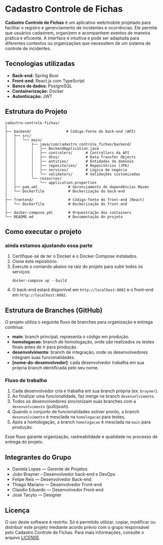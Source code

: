 # Cadastro Controle de Fichas

**Cadastro Controle de Fichas** é um aplicativo web/mobile projetado para facilitar o registro e gerenciamento de incidentes e ocorrências. Ele permite que usuários cadastrem, organizem e acompanhem eventos de maneira prática e eficiente. A interface é intuitiva e pode ser adaptada para diferentes contextos ou organizações que necessitem de um sistema de controle de incidentes.

## Tecnologias utilizadas

- **Back-end:** Spring Boot
- **Front-end:** React.js com TypeScript
- **Banco de dados:** PostgreSQL
- **Containerização:** Docker
- **Autenticação:** JWT

## Estrutura do Projeto

```
cadastro-controle-fichas/
│
├── backend/                # Código-fonte do back-end (API)
│   ├── src/
│   │   └── main/
│   │       ├── java/com/cadastro_controle_fichas/backend/
│   │       │   ├── BackendApplication.java
│   │       │   ├── controlers/      # Controllers da API
│   │       │   ├── dtos/            # Data Transfer Objects
│   │       │   ├── entities/        # Entidades do domínio
│   │       │   ├── repositories/    # Repositórios (JPA)
│   │       │   ├── services/        # Lógica de negócio
│   │       │   └── validators/      # Validações customizadas
│   │       └── resources/
│   │           └── application.properties
│   ├── pom.xml              # Gerenciamento de dependências Maven
│   └── Dockerfile           # Dockerização do back-end
│
├── frontend/                # Código-fonte do front-end (React)
│   └── Dockerfile           # Dockerização do front-end
│
├── docker-compose.yml       # Orquestração dos containers
└── README.md                # Documentação do projeto
```

## Como executar o projeto
### ainda estamos ajustando essa parte

1. Certifique-se de ter o Docker e o Docker Compose instalados.
2. Clone este repositório.
3. Execute o comando abaixo na raiz do projeto para subir todos os serviços:
   ```
   docker-compose up --build
   ```
4. O back-end estará disponível em `http://localhost:8081` e o front-end em `http://localhost:8082`.

## Estrutura de Branches (GitHub)

O projeto utiliza o seguinte fluxo de branches para organização e entrega contínua:

- **main**: branch principal, representa o código em produção.
- **homologacao**: branch de homologação, onde são realizados os testes finais antes de ir para produção.
- **desenvolvimento**: branch de integração, onde os desenvolvedores integram suas funcionalidades.
- **[nome-do-desenvolvedor]**: cada desenvolvedor trabalha em sua própria branch identificada pelo seu nome.

### Fluxo de trabalho

1. Cada desenvolvedor cria e trabalha em sua branch própria (ex: `brayner`).
2. Ao finalizar uma funcionalidade, faz merge na branch `desenvolvimento`.
3. Todos os desenvolvedores sincronizam suas branches com a `desenvolvimento` (pull/push).
4. Quando o conjunto de funcionalidades estiver pronto, a branch `desenvolvimento` é mesclada na `homologacao` para testes.
5. Após a homologação, a branch `homologacao` é mesclada na `main` para produção.

Esse fluxo garante organização, rastreabilidade e qualidade no processo de entrega do projeto.

## Integrantes do Grupo

- Daniela Lopes — Gerente de Projetos
- João Brayner – Desenvolvedor back-end e DevOps
- Felipe Reis — Desenvolvedor Back-end
- Thiago Mariano — Desenvolvedor Front-end
- Claúdio Eduardo — Desenvolvedor Front-end
- José Tacyto — Designer

## Licença

O uso deste software é restrito. Só é permitido utilizar, copiar, modificar ou distribuir este projeto mediante acordo prévio com o grupo responsável pelo Cadastro Controle de Fichas. Para mais informações, consulte o arquivo [LICENSE](./LICENSE).

